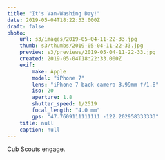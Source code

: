 ```yaml
---
title: "It's Van-Washing Day!"
date: 2019-05-04T18:22:33.000Z
draft: false
photo:
    url: s3/images/2019-05-04-11-22-33.jpg
    thumb: s3/thumbs/2019-05-04-11-22-33.jpg
    preview: s3/previews/2019-05-04-11-22-33.jpg
    created: 2019-05-04T18:22:33.000Z
    exif:
        make: Apple
        model: "iPhone 7"
        lens: "iPhone 7 back camera 3.99mm f/1.8"
        iso: 20
        aperture: 1.8
        shutter_speed: 1/2519
        focal_length: "4.0 mm"
        gps: "47.7609111111111 -122.202958333333"
    title: null
    caption: null
---
```


Cub Scouts engage.
